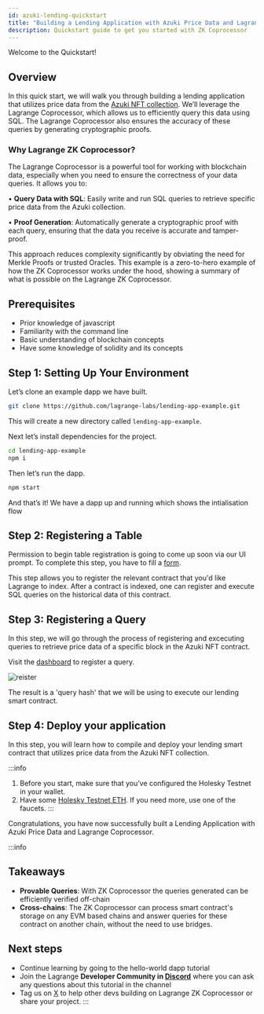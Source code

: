 ```yaml
---
id: azuki-lending-quickstart
title: "Building a Lending Application with Azuki Price Data and Lagrange ZK Coprocessor"
description: Quickstart guide to get you started with ZK Coprocessor
---
```


Welcome to the Quickstart!

## Overview

In this quick start, we will walk you through building a lending application that utilizes price data from the [Azuki NFT collection](https://opensea.io/collection/azuki). We’ll leverage the Lagrange Coprocessor, which allows us to efficiently query this data using SQL. The Lagrange Coprocessor also ensures the accuracy of these queries by generating cryptographic proofs.

### Why Lagrange ZK Coprocessor?

The Lagrange Coprocessor is a powerful tool for working with blockchain data, especially when you need to ensure the correctness of your data queries. It allows you to:

•	**Query Data with SQL**: Easily write and run SQL queries to retrieve specific price data from the Azuki collection.

•	**Proof Generation**: Automatically generate a cryptographic proof with each query, ensuring that the data you receive is accurate and tamper-proof.

This approach reduces complexity significantly by obviating the need for Merkle Proofs or trusted Oracles. This example is a zero-to-hero example of how the ZK Coprocessor works under the hood, showing a summary of what is possible on the Lagrange ZK Coprocessor. 

## Prerequisites

- Prior knowledge of javascript
- Familiarity with the command line
- Basic understanding of blockchain concepts
- Have some knowledge of solidity and its concepts

## Step 1: Setting Up Your Environment

Let’s clone an example dapp we have built.

```bash
git clone https://github.com/lagrange-labs/lending-app-example.git
```

This will create a new directory called `lending-app-example`.

Next let’s install dependencies for the project.

```bash
cd lending-app-example
npm i
```
Then let’s run the dapp.

```bash
npm start
```
And that’s it! We have a dapp up and running which shows the intialisation flow

## Step 2: Registering a Table

Permission to begin table registration is going to come up soon via our UI prompt. To complete this step, you have to fill a [form](https://docs.google.com/forms/d/e/1FAIpQLScg11zjGKiHrxlzT8fTUDtQmzpI2OFIHtlrSKVFnvvQV_XnJA/viewform). 

This step allows you to register the relevant contract that you'd like Lagrange to index. After a contract is indexed, one can register and execute SQL queries on the historical data of this contract. 

## Step 3: Registering a Query

In this step, we will go through the process of registering and excecuting queries to retrieve price data of a specific block in the Azuki NFT contract. 

Visit the [dashboard](https://staging-zkmr-dashboard.lagrange.dev/dashboard/) to register a query.

![reister](/img/register-query.png) 

<ThemedImage
  lightSrc="/img/register-query.png"
  darkSrc="/img/register-query.png"
  alt="Register Query"
/>

The result is a 'query hash' that we will be using to execute our lending smart contract. 

## Step 4: Deploy your application

In this step, you will learn how to compile and deploy your lending smart contract that utilizes price data from the Azuki NFT collection. 

:::info
1. Before you start, make sure that you’ve configured the Holesky Testnet in your wallet.
2. Have some [Holesky Testnet ETH](https://cloud.google.com/application/web3/faucet/ethereum/holesky). If you need more, use one of the faucets.
:::


Congratulations, you have now successfully built a Lending Application with Azuki Price Data and Lagrange Coprocessor. 

:::info
## Takeaways

- **Provable Queries**: With ZK Coprocessor the queries generated can be efficiently verified off-chain
- **Cross-chains**: The ZK Coprocessor can process smart contract's storage on any EVM based chains and answer queries for these contract on another chain, without the need to use bridges.

## Next steps

- Continue learning by going to the hello-world dapp tutorial
- Join the Lagrange **Developer Community in [Discord](https://discord.com/invite/lagrange)** where you can ask any questions about this tutorial in the channel
- Tag us on [X](https://x.com/lagrangedev) to help other devs building on Lagrange ZK Coprocessor or share your project.
:::

